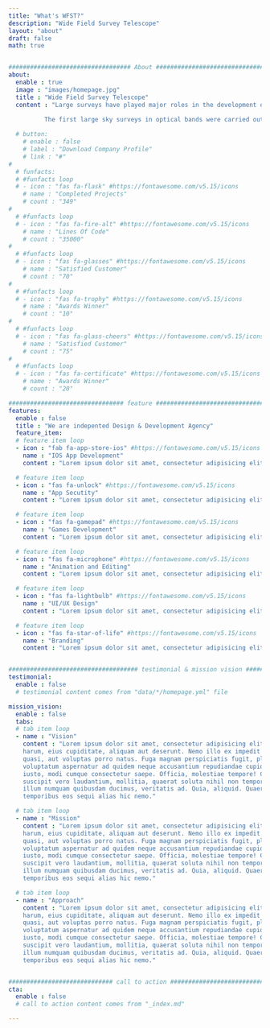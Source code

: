 ```yaml
---
title: "What's WFST?"
description: "Wide Field Survey Telescope"
layout: "about"
draft: false
math: true


################################## About #####################################
about:
  enable : true
  image : "images/homepage.jpg"
  title : "Wide Field Survey Telescope"
  content : "Large surveys have played major roles in the development of all fields of the astronomy since later 1950s. 
  
          The first large sky surveys in optical bands were carried out from 1950s through 1980s with 1.2m Schmidt telescope of Palomar observatory in the northern hemisphere (Palomar Observatory Sky Surveys (POSS) I and II and UK Schmidt telescope at AAO and the ESO Schmidt telescope in Chile in the southern sky. Two micron all sky survey (2MASS) covering three near-infrared bands was completed in 2001 with a pair of matched 1.3m diameter telescopes (Arizona and Chile). These large sky surveys served as important sources of discovery from solar systems to galaxies and quasars for dozens."

  # button:
    # enable : false
    # label : "Download Company Profile"
    # link : "#"
# 
  # funfacts:
  # #funfacts loop
  # - icon : "fas fa-flask" #https://fontawesome.com/v5.15/icons
    # name : "Completed Projects"
    # count : "349"
# 
  # #funfacts loop
  # - icon : "fas fa-fire-alt" #https://fontawesome.com/v5.15/icons
    # name : "Lines Of Code"
    # count : "35000"
# 
  # #funfacts loop
  # - icon : "fas fa-glasses" #https://fontawesome.com/v5.15/icons
    # name : "Satisfied Customer"
    # count : "70"
# 
  # #funfacts loop
  # - icon : "fas fa-trophy" #https://fontawesome.com/v5.15/icons
    # name : "Awards Winner"
    # count : "10"
# 
  # #funfacts loop
  # - icon : "fas fa-glass-cheers" #https://fontawesome.com/v5.15/icons
    # name : "Satisfied Customer"
    # count : "75"
# 
  # #funfacts loop
  # - icon : "fas fa-certificate" #https://fontawesome.com/v5.15/icons
    # name : "Awards Winner"
    # count : "20"

################################ feature #####################################
features:
  enable : false
  title : "We are indepented Design & Development Agency"
  feature_item:
  # feature item loop
  - icon : "fab fa-app-store-ios" #https://fontawesome.com/v5.15/icons
    name : "IOS App Development"
    content : "Lorem ipsum dolor sit amet, consectetur adipisicing elit, sed do eiusmod tempor incididunt ut"

  # feature item loop
  - icon : "fas fa-unlock" #https://fontawesome.com/v5.15/icons
    name : "App Secutity"
    content : "Lorem ipsum dolor sit amet, consectetur adipisicing elit, sed do eiusmod tempor incididunt ut"

  # feature item loop
  - icon : "fas fa-gamepad" #https://fontawesome.com/v5.15/icons
    name : "Games Development"
    content : "Lorem ipsum dolor sit amet, consectetur adipisicing elit, sed do eiusmod tempor incididunt ut"

  # feature item loop
  - icon : "fas fa-microphone" #https://fontawesome.com/v5.15/icons
    name : "Animation and Editing"
    content : "Lorem ipsum dolor sit amet, consectetur adipisicing elit, sed do eiusmod tempor incididunt ut"

  # feature item loop
  - icon : "fas fa-lightbulb" #https://fontawesome.com/v5.15/icons
    name : "UI/UX Design"
    content : "Lorem ipsum dolor sit amet, consectetur adipisicing elit, sed do eiusmod tempor incididunt ut"

  # feature item loop
  - icon : "fas fa-star-of-life" #https://fontawesome.com/v5.15/icons
    name : "Branding"
    content : "Lorem ipsum dolor sit amet, consectetur adipisicing elit, sed do eiusmod tempor incididunt ut"


#################################### testimonial & mission vision #######################################
testimonial:
  enable : false
  # testimonial content comes from "data/*/homepage.yml" file

mission_vision:
  enable : false
  tabs:
  # tab item loop
  - name : "Vision"
    content : "Lorem ipsum dolor sit amet, consectetur adipisicing elit. Inventore nobis ducimus facere repellat
    harum, eius cupiditate, aliquam aut deserunt. Nemo illo ex impedit autem quod nobis architecto, velit
    quasi, aut voluptas porro natus. Fuga magnam perspiciatis fugit, placeat possimus officia non ducimus
    voluptatum aspernatur ad quidem neque accusantium repudiandae cupiditate nobis corporis, cum facere
    iusto, modi cumque consectetur saepe. Officia, molestiae tempore! Consequatur ipsa consequuntur saepe
    suscipit vero laudantium, mollitia, quaerat soluta nihil non tempore, quos dignissimos quasi ab officiis
    illum numquam quibusdam ducimus, veritatis ad. Quia, aliquid. Quaerat quos ducimus ipsam amet minus
    temporibus eos sequi alias hic nemo."

  # tab item loop
  - name : "Mission"
    content : "Lorem ipsum dolor sit amet, consectetur adipisicing elit. Inventore nobis ducimus facere repellat
    harum, eius cupiditate, aliquam aut deserunt. Nemo illo ex impedit autem quod nobis architecto, velit
    quasi, aut voluptas porro natus. Fuga magnam perspiciatis fugit, placeat possimus officia non ducimus
    voluptatum aspernatur ad quidem neque accusantium repudiandae cupiditate nobis corporis, cum facere
    iusto, modi cumque consectetur saepe. Officia, molestiae tempore! Consequatur ipsa consequuntur saepe
    suscipit vero laudantium, mollitia, quaerat soluta nihil non tempore, quos dignissimos quasi ab officiis
    illum numquam quibusdam ducimus, veritatis ad. Quia, aliquid. Quaerat quos ducimus ipsam amet minus
    temporibus eos sequi alias hic nemo."

  # tab item loop
  - name : "Approach"
    content : "Lorem ipsum dolor sit amet, consectetur adipisicing elit. Inventore nobis ducimus facere repellat
    harum, eius cupiditate, aliquam aut deserunt. Nemo illo ex impedit autem quod nobis architecto, velit
    quasi, aut voluptas porro natus. Fuga magnam perspiciatis fugit, placeat possimus officia non ducimus
    voluptatum aspernatur ad quidem neque accusantium repudiandae cupiditate nobis corporis, cum facere
    iusto, modi cumque consectetur saepe. Officia, molestiae tempore! Consequatur ipsa consequuntur saepe
    suscipit vero laudantium, mollitia, quaerat soluta nihil non tempore, quos dignissimos quasi ab officiis
    illum numquam quibusdam ducimus, veritatis ad. Quia, aliquid. Quaerat quos ducimus ipsam amet minus
    temporibus eos sequi alias hic nemo."


############################# call to action #################################
cta:
  enable : false
  # call to action content comes from "_index.md"

---
```

